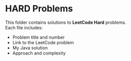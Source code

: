 # HARD Problems

This folder contains solutions to **LeetCode Hard** problems.  
Each file includes:
- Problem title and number
- Link to the LeetCode problem
- My Java solution
- Approach and complexity
